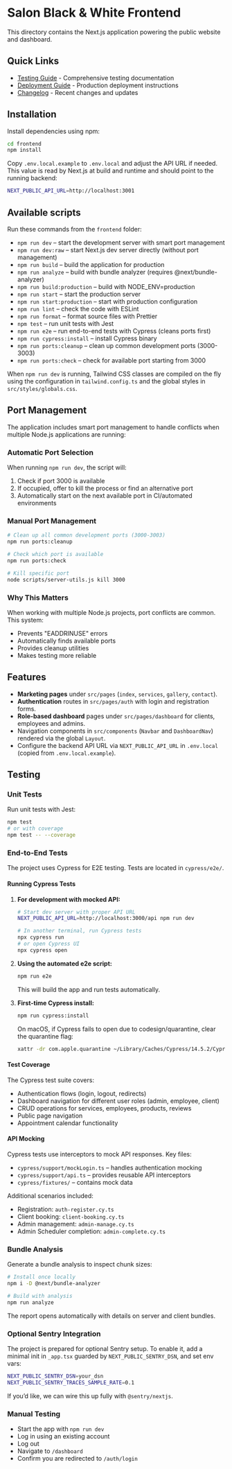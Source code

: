 # Salon Black & White Frontend

This directory contains the Next.js application powering the public website and dashboard.

## Quick Links

- [Testing Guide](./TESTING.md) - Comprehensive testing documentation
- [Deployment Guide](./DEPLOYMENT.md) - Production deployment instructions
- [Changelog](./CHANGELOG.md) - Recent changes and updates

## Installation

Install dependencies using npm:

```bash
cd frontend
npm install
```

Copy `.env.local.example` to `.env.local` and adjust the API URL if needed. This value is
read by Next.js at build and runtime and should point to the running backend:

```bash
NEXT_PUBLIC_API_URL=http://localhost:3001
```

## Available scripts

Run these commands from the `frontend` folder:

- `npm run dev` – start the development server with smart port management
- `npm run dev:raw` – start Next.js dev server directly (without port management)
- `npm run build` – build the application for production
- `npm run analyze` – build with bundle analyzer (requires @next/bundle-analyzer)
- `npm run build:production` – build with NODE_ENV=production
- `npm run start` – start the production server
- `npm run start:production` – start with production configuration
- `npm run lint` – check the code with ESLint
- `npm run format` – format source files with Prettier
- `npm test` – run unit tests with Jest
- `npm run e2e` – run end-to-end tests with Cypress (cleans ports first)
- `npm run cypress:install` – install Cypress binary
- `npm run ports:cleanup` – clean up common development ports (3000-3003)
- `npm run ports:check` – check for available port starting from 3000

When `npm run dev` is running, Tailwind CSS classes are compiled on the fly
using the configuration in `tailwind.config.ts` and the global styles in
`src/styles/globals.css`.

## Port Management

The application includes smart port management to handle conflicts when multiple Node.js applications are running:

### Automatic Port Selection

When running `npm run dev`, the script will:

1. Check if port 3000 is available
2. If occupied, offer to kill the process or find an alternative port
3. Automatically start on the next available port in CI/automated environments

### Manual Port Management

```bash
# Clean up all common development ports (3000-3003)
npm run ports:cleanup

# Check which port is available
npm run ports:check

# Kill specific port
node scripts/server-utils.js kill 3000
```

### Why This Matters

When working with multiple Node.js projects, port conflicts are common. This system:

- Prevents "EADDRINUSE" errors
- Automatically finds available ports
- Provides cleanup utilities
- Makes testing more reliable

## Features

- **Marketing pages** under `src/pages` (`index`, `services`, `gallery`, `contact`).
- **Authentication** routes in `src/pages/auth` with login and registration forms.
- **Role-based dashboard** pages under `src/pages/dashboard` for clients, employees and admins.
- Navigation components in `src/components` (`Navbar` and `DashboardNav`) rendered via the global `Layout`.
- Configure the backend API URL via `NEXT_PUBLIC_API_URL` in `.env.local` (copied from `.env.local.example`).

## Testing

### Unit Tests

Run unit tests with Jest:

```bash
npm test
# or with coverage
npm test -- --coverage
```

### End-to-End Tests

The project uses Cypress for E2E testing. Tests are located in `cypress/e2e/`.

#### Running Cypress Tests

1. **For development with mocked API:**

    ```bash
    # Start dev server with proper API URL
    NEXT_PUBLIC_API_URL=http://localhost:3000/api npm run dev

    # In another terminal, run Cypress tests
    npx cypress run
    # or open Cypress UI
    npx cypress open
    ```

2. **Using the automated e2e script:**

    ```bash
    npm run e2e
    ```

    This will build the app and run tests automatically.

3. **First-time Cypress install:**
    ```bash
    npm run cypress:install
    ```
    On macOS, if Cypress fails to open due to codesign/quarantine, clear the quarantine flag:
    ```bash
    xattr -dr com.apple.quarantine ~/Library/Caches/Cypress/14.5.2/Cypress.app
    ```

#### Test Coverage

The Cypress test suite covers:

- Authentication flows (login, logout, redirects)
- Dashboard navigation for different user roles (admin, employee, client)
- CRUD operations for services, employees, products, reviews
- Public page navigation
- Appointment calendar functionality

#### API Mocking

Cypress tests use interceptors to mock API responses. Key files:

- `cypress/support/mockLogin.ts` – handles authentication mocking
- `cypress/support/api.ts` – provides reusable API interceptors
- `cypress/fixtures/` – contains mock data

Additional scenarios included:

- Registration: `auth-register.cy.ts`
- Client booking: `client-booking.cy.ts`
- Admin management: `admin-manage.cy.ts`
- Admin Scheduler completion: `admin-complete.cy.ts`

### Bundle Analysis

Generate a bundle analysis to inspect chunk sizes:

```bash
# Install once locally
npm i -D @next/bundle-analyzer

# Build with analysis
npm run analyze
```

The report opens automatically with details on server and client bundles.

### Optional Sentry Integration

The project is prepared for optional Sentry setup. To enable it, add a minimal init in `_app.tsx` guarded by `NEXT_PUBLIC_SENTRY_DSN`, and set env vars:

```bash
NEXT_PUBLIC_SENTRY_DSN=your_dsn
NEXT_PUBLIC_SENTRY_TRACES_SAMPLE_RATE=0.1
```

If you’d like, we can wire this up fully with `@sentry/nextjs`.

### Manual Testing

- Start the app with `npm run dev`
- Log in using an existing account
- Log out
- Navigate to `/dashboard`
- Confirm you are redirected to `/auth/login`
